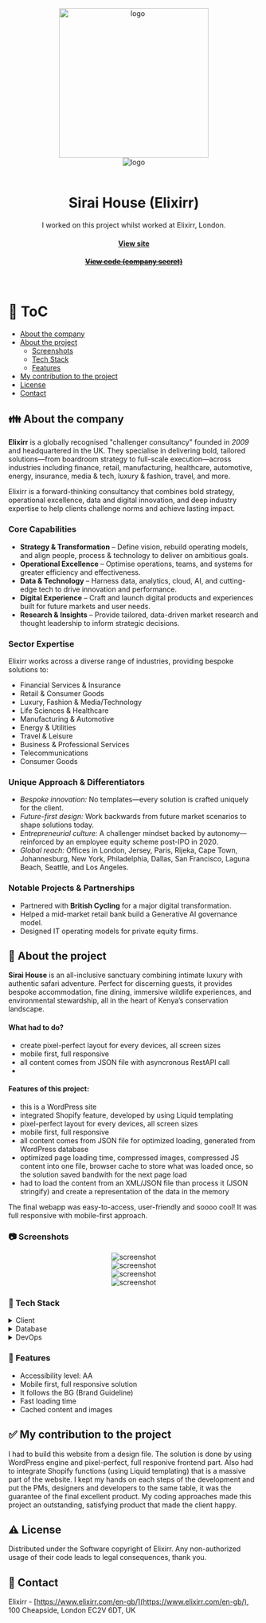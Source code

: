 <div align="center">
  <img src="assets/sirai-logo.png" alt="logo" width="300" height="auto" />
</div>
<div align="center">
  <img src="assets/awards.jpg" alt="logo"  height="auto" />
</div>
<br />

<div align="center">
  <h1>Sirai House (Elixirr)</h1>
  
<p>
    I worked on this project whilst worked at Elixirr, London.
  </p>
   
  <h4>
    <a href="https://siraihouse.com/" target="_blank">View site</a>
  </h4>
  <h4>
    <a href="#" title="Sorry, it's company secret"  target="_blank"><s>View code (company secret)</s></a>
  </h4>

</div>

<br />

<!-- Table of Contents -->

# :notebook_with_decorative_cover: ToC

- [About the company](#family-about-the-company)
- [About the project](#star2-about-the-project)
  - [Screenshots](#camera-screenshots)
  - [Tech Stack](#space_invader-tech-stack)
  - [Features](#dart-features)
- [My contribution to the project](#white_check_mark-my-contribution-to-the-project)
- [License](#warning-license)
- [Contact](#handshake-contact)

<!-- About the company -->

## :family: About the company

<p><strong>Elixirr</strong> is a globally recognised "challenger consultancy" founded in <em>2009</em> and headquartered in the UK. They specialise in delivering bold, tailored solutions—from boardroom strategy to full-scale execution—across industries including finance, retail, manufacturing, healthcare, automotive, energy, insurance, media & tech, luxury & fashion, travel, and more.</p>
<p>Elixirr is a forward-thinking consultancy that combines bold strategy, operational excellence, data and digital innovation, and deep industry expertise to help clients challenge norms and achieve lasting impact.</p>

  <h3>Core Capabilities</h3>
  <ul>
    <li><strong>Strategy & Transformation</strong> – Define vision, rebuild operating models, and align people, process & technology to deliver on ambitious goals.</li>
    <li><strong>Operational Excellence</strong> – Optimise operations, teams, and systems for greater efficiency and effectiveness.</li>
    <li><strong>Data & Technology</strong> – Harness data, analytics, cloud, AI, and cutting-edge tech to drive innovation and performance.</li>
    <li><strong>Digital Experience</strong> – Craft and launch digital products and experiences built for future markets and user needs.</li>
    <li><strong>Research & Insights</strong> – Provide tailored, data-driven market research and thought leadership to inform strategic decisions.</li>
  </ul>

  <h3>Sector Expertise</h3>
  <p>Elixirr works across a diverse range of industries, providing bespoke solutions to:</p>
  <ul>
    <li>Financial Services & Insurance</li>
    <li>Retail & Consumer Goods</li>
    <li>Luxury, Fashion & Media/Technology</li>
    <li>Life Sciences & Healthcare</li>
    <li>Manufacturing & Automotive</li>
    <li>Energy & Utilities</li>
    <li>Travel & Leisure</li>
    <li>Business & Professional Services</li>
    <li>Telecommunications</li>
    <li>Consumer Goods</li>
  </ul>

  <h3>Unique Approach & Differentiators</h3>
  <ul>
    <li><em>Bespoke innovation:</em> No templates—every solution is crafted uniquely for the client.</li>
    <li><em>Future-first design:</em> Work backwards from future market scenarios to shape solutions today.</li>
    <li><em>Entrepreneurial culture:</em> A challenger mindset backed by autonomy—reinforced by an employee equity scheme post-IPO in 2020. </li>
    <li><em>Global reach:</em> Offices in London, Jersey, Paris, Rijeka, Cape Town, Johannesburg, New York, Philadelphia, Dallas, San Francisco, Laguna Beach, Seattle, and Los Angeles.</li>
  </ul>

  <h3>Notable Projects & Partnerships</h3>
  <ul>
    <li>Partnered with <strong>British Cycling</strong> for a major digital transformation.</li>
    <li>Helped a mid-market retail bank build a Generative AI governance model.</li>
    <li>Designed IT operating models for private equity firms.</li>
  </ul>

<!-- About the project -->

## :star2: About the project

<p><strong>Sirai House</strong> is an all-inclusive sanctuary combining intimate luxury with authentic safari adventure. Perfect for discerning guests, it provides bespoke accommodation, fine dining, immersive wildlife experiences, and environmental stewardship, all in the heart of Kenya’s conservation landscape.</p>
<p><h4>What had to do?</h4>
  <ul>
    <li>create pixel-perfect layout for every devices, all screen sizes</li>
    <li>mobile first, full responsive</li>
    <li>all content comes from JSON file with asyncronous RestAPI call</li>
    <li></li>
  </ul>
</p>

<p><h4>Features of this project:</h4>
  <ul>
    <li>this is a WordPress site</li>
    <li>integrated Shopify feature, developed by using Liquid templating</li>
    <li>pixel-perfect layout for every devices, all screen sizes</li>
    <li>mobile first, full responsive</li>
    <li>all content comes from  JSON file for optimized loading, generated from WordPress database</li>
    <li>optimized page loading time, compressed images, compressed JS content into one file, browser cache to store what was loaded once, so the solution saved bandwith for the next page load</li>
    <li>had to load the content from an XML/JSON file than process it (JSON stringify) and create a representation of the data in the memory</li>
  </ul>
</p>

<p>
The final webapp was easy-to-access, user-friendly and soooo cool! It was full responsive with mobile-first approach.
</p>

<!-- Screenshots -->

### :camera: Screenshots

<div align="center"> 
  <img src="assets/siraihouse-1.jpg" alt="screenshot" />
</div>
<div align="center"> 
  <img src="assets/siraihouse-2.jpg" alt="screenshot" />
</div>
<div align="center"> 
  <img src="assets/siraihouse-3.jpg" alt="screenshot" />
</div>
<div align="center"> 
  <img src="assets/siraihouse-4.jpg" alt="screenshot" />
</div>

<!-- TechStack -->

### :space_invader: Tech Stack

<details>
  <summary>Client</summary>
  <ul>
    <li><a href="https://wordpress.org/"  target="_blank">WordPress</a></li>
    <li><a href="https://shopify.github.io/liquid/"  target="_blank">Liquid</a></li>
    <li><a href="https://www.shopify.com/"  target="_blank">Shopify</a></li>
    <li><a href="https://developer.mozilla.org/en-US/docs/Web/JavaScript"  target="_blank">JavaScript</a></li>
    <li><a href="https://www.w3schools.com/html/html5_semantic_elements.asp" target="_blank">Semantic HTML5</a></li>
    <li><a href="https://www.w3schools.com/css/"  target="_blank">CSS3</a></li>
  </ul>
</details>

<details>
<summary>Database</summary>
  <ul>
    <li><a href="https://www.json.org/">JSON</a></li>
  </ul>
</details>

<details>
<summary>DevOps</summary>
  <ul>
    <li><a href="https://bitbucket.org/">BitBucket</a></li>
    <li><a href="https://www.jslint.com/">JS Lint</a></li>
    <li><a href="https://www.postman.com/">PostMan</a></li>
  </ul>
</details>

<!-- Features -->

### :dart: Features

- Accessibility level: AA
- Mobile first, full responsive solution
- It follows the BG (Brand Guideline)
- Fast loading time
- Cached content and images

<!-- My contribution to the project -->

## :white_check_mark: My contribution to the project

<p>I had to build this website from a design file. The solution is done by using WordPress engine and pixel-perfect, full responive frontend part. Also had to integrate Shopify functions (using Liquid templating) that is a massive part of the website. I kept my hands on each steps of the development and put the PMs, designers and developers to the same table, it was the guarantee of the final excellent product. My coding approaches made this project an outstanding, satisfying product that made the client happy.</p>

<!-- License -->

## :warning: License

Distributed under the Software copyright of Elixirr. Any non-authorized usage of their code leads to legal consequences, thank you.

<!-- Contact -->

## :handshake: Contact

Elixirr -
[https://www.elixirr.com/en-gb/](https://www.elixirr.com/en-gb/), 100 Cheapside, London EC2V 6DT, UK
